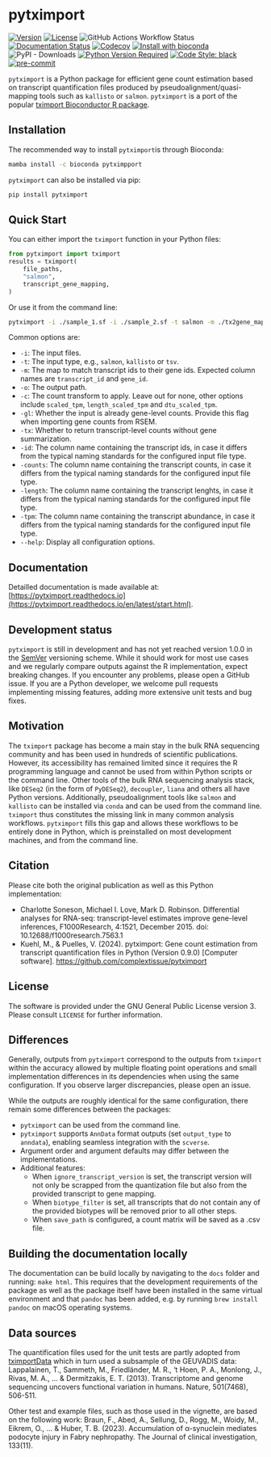 # pytximport

[![Version](https://img.shields.io/pypi/v/pytximport)](https://pypi.org/project/pytximport/)
[![License](https://img.shields.io/pypi/l/pytximport)](https://github.com/complextissue/pytximport)
![GitHub Actions Workflow Status](https://img.shields.io/github/actions/workflow/status/complextissue/pytximport/ci.yml)
[![Documentation Status](https://readthedocs.org/projects/pytximport/badge/?version=latest)](https://pytximport.readthedocs.io/en/latest/?badge=latest)
[![Codecov](https://codecov.io/gh/complextissue/pytximport/graph/badge.svg?token=M9JEHJVXYI)](https://codecov.io/gh/complextissue/pytximport)
[![Install with bioconda](https://img.shields.io/badge/install%20with-bioconda-brightgreen.svg?style=flat)](http://bioconda.github.io/recipes/pytximport/README.html)
![PyPI - Downloads](https://img.shields.io/pypi/dm/pytximport)
[![Python Version Required](https://img.shields.io/pypi/pyversions/pytximport)](https://pypi.org/project/pytximport/)
[![Code Style: black](https://img.shields.io/badge/code%20style-black-000000.svg)](https://github.com/psf/black)
[![pre-commit](https://img.shields.io/badge/pre--commit-enabled-brightgreen?logo=pre-commit&logoColor=white)](https://github.com/pre-commit/pre-commit)

`pytximport` is a Python package for efficient gene count estimation based on transcript quantification files produced by pseudoalignment/quasi-mapping tools such as `kallisto` or `salmon`. `pytximport` is a port of the popular [tximport Bioconductor R package](https://bioconductor.org/packages/release/bioc/html/tximport.html).

## Installation

The recommended way to install `pytximport`is through Bioconda:

```bash
mamba install -c bioconda pytximpport
```

`pytximport` can also be installed via pip:
```bash
pip install pytximport
```

## Quick Start

You can either import the `tximport` function in your Python files:

```python
from pytximport import tximport
results = tximport(
    file_paths,
    "salmon",
    transcript_gene_mapping,
)
```

Or use it from the command line:

```bash
pytximport -i ./sample_1.sf -i ./sample_2.sf -t salmon -m ./tx2gene_map.tsv -o ./output_counts.csv
```

Common options are:

- `-i`: The input files.
- `-t`: The input type, e.g., `salmon`, `kallisto` or `tsv`.
- `-m`: The map to match transcript ids to their gene ids. Expected column names are `transcript_id` and `gene_id`.
- `-o`: The output path.
- `-c`: The count transform to apply. Leave out for none, other options include `scaled_tpm`, `length_scaled_tpm` and `dtu_scaled_tpm`.
- `-gl`: Whether the input is already gene-level counts. Provide this flag when importing gene counts from RSEM.
- `-tx`: Whether to return transcript-level counts without gene summarization.
- `-id`: The column name containing the transcript ids, in case it differs from the typical naming standards for the configured input file type.
- `-counts`: The column name containing the transcript counts, in case it differs from the typical naming standards for the configured input file type.
- `-length`: The column name containing the transcript lenghts, in case it differs from the typical naming standards for the configured input file type.
- `-tpm`: The column name containing the transcript abundance, in case it differs from the typical naming standards for the configured input file type.
- `--help`: Display all configuration options.

## Documentation

Detailled documentation is made available at: [https://pytximport.readthedocs.io](https://pytximport.readthedocs.io/en/latest/start.html).

## Development status

`pytximport` is still in development and has not yet reached version 1.0.0 in the [SemVer](https://semver.org/) versioning scheme. While it should work for most use cases and we regularly compare outputs against the R implementation, expect breaking changes. If you encounter any problems, please open a GitHub issue. If you are a Python developer, we welcome pull requests implementing missing features, adding more extensive unit tests and bug fixes.

## Motivation

The `tximport` package has become a main stay in the bulk RNA sequencing community and has been used in hundreds of scientific publications. However, its accessibility has remained limited since it requires the R programming language and cannot be used from within Python scripts or the command line. Other tools of the bulk RNA sequencing analysis stack, like `DESeq2` (in the form of `PyDESeq2`), `decoupler`, `liana` and others all have Python versions. Additionally, pseudoalignment tools like `salmon` and `kallisto` can be installed via `conda` and can be used from the command line.
`tximport` thus constitutes the missing link in many common analysis workflows. `pytximport` fills this gap and allows these workflows to be entirely done in Python, which is preinstalled on most development machines, and from the command line.

## Citation

Please cite both the original publication as well as this Python implementation:

- Charlotte Soneson, Michael I. Love, Mark D. Robinson. Differential analyses for RNA-seq: transcript-level estimates improve gene-level inferences, F1000Research, 4:1521, December 2015. doi: 10.12688/f1000research.7563.1
- Kuehl, M., & Puelles, V. (2024). pytximport: Gene count estimation from transcript quantification files in Python (Version 0.9.0) [Computer software]. https://github.com/complextissue/pytximport

## License

The software is provided under the GNU General Public License version 3. Please consult `LICENSE` for further information.

## Differences

Generally, outputs from `pytximport` correspond to the outputs from `tximport` within the accuracy allowed by multiple floating point operations and small implementation differences in its dependencies when using the same configuration. If you observe larger discrepancies, please open an issue.

While the outputs are roughly identical for the same configuration, there remain some differences between the packages:

- `pytximport` can be used from the command line.
- `pytximport` supports `AnnData` format outputs (set `output_type` to `anndata`), enabling seamless integration with the `scverse`.
- Argument order and argument defaults may differ between the implementations.
- Additional features:
  - When `ignore_transcript_version` is set, the transcript version will not only be scrapped from the quantization file but also from the provided transcript to gene mapping.
  - When `biotype_filter` is set, all transcripts that do not contain any of the provided biotypes will be removed prior to all other steps.
  - When `save_path` is configured, a count matrix will be saved as a .csv file.

## Building the documentation locally

The documentation can be build locally by navigating to the `docs` folder and running: `make html`.
This requires that the development requirements of the package as well as the package itself have been installed in the same virtual environment and that `pandoc` has been added, e.g. by running `brew install pandoc` on macOS operating systems.

## Data sources

The quantification files used for the unit tests are partly adopted from [tximportData](https://doi.org/doi:10.18129/B9.bioc.tximportData) which in turn used a subsample of the GEUVADIS data:
Lappalainen, T., Sammeth, M., Friedländer, M. R., ‘t Hoen, P. A., Monlong, J., Rivas, M. A., ... & Dermitzakis, E. T. (2013). Transcriptome and genome sequencing uncovers functional variation in humans. Nature, 501(7468), 506-511.

Other test and example files, such as those used in the vignette, are based on the following work:
Braun, F., Abed, A., Sellung, D., Rogg, M., Woidy, M., Eikrem, O., ... & Huber, T. B. (2023). Accumulation of α-synuclein mediates podocyte injury in Fabry nephropathy. The Journal of clinical investigation, 133(11).
